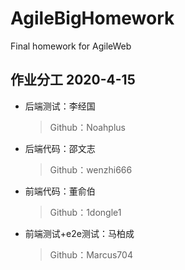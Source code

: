# AgileBigHomework
Final homework for AgileWeb

## 作业分工 2020-4-15

* 后端测试：李经国 

  > Github：Noahplus

* 后端代码：邵文志

  > Github：wenzhi666

* 前端代码：董俞伯

  > Github：1dongle1

* 前端测试+e2e测试：马柏成

  > Github：Marcus704


